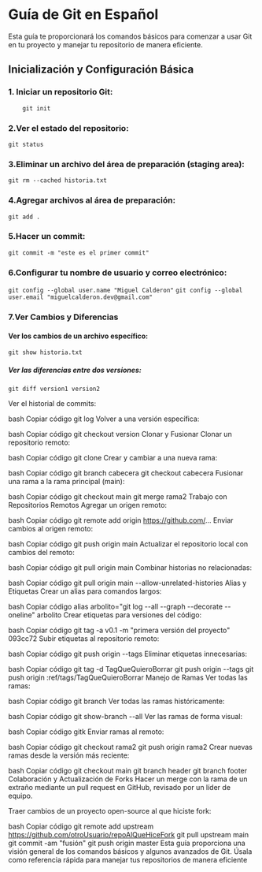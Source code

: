 # Guía de Git en Español

Esta guía te proporcionará los comandos básicos para comenzar a usar Git en tu proyecto y manejar tu repositorio de manera eficiente.

## Inicialización y Configuración Básica
### 1. Iniciar un repositorio Git:
`    git init`
### 2.Ver el estado del repositorio:
`git status`
### 3.Eliminar un archivo del área de preparación (staging area):
`git rm --cached historia.txt`
### 4.Agregar archivos al área de preparación:
`git add .`
### 5.Hacer un commit:
`git commit -m "este es el primer commit"`
### 6.Configurar tu nombre de usuario y correo electrónico:
`git config --global user.name "Miguel Calderon"`
`git config --global user.email "miguelcalderon.dev@gmail.com"`
### 7.Ver Cambios y Diferencias
#### Ver los cambios de un archivo específico:
`git show historia.txt`
##### Ver las diferencias entre dos versiones:
`git diff version1 version2`

Ver el historial de commits:

bash
Copiar código
git log
Volver a una versión específica:

bash
Copiar código
git checkout version
Clonar y Fusionar
Clonar un repositorio remoto:

bash
Copiar código
git clone <url-del-repositorio>
Crear y cambiar a una nueva rama:

bash
Copiar código
git branch cabecera
git checkout cabecera
Fusionar una rama a la rama principal (main):

bash
Copiar código
git checkout main
git merge rama2
Trabajo con Repositorios Remotos
Agregar un origen remoto:

bash
Copiar código
git remote add origin https://github.com/...
Enviar cambios al origen remoto:

bash
Copiar código
git push origin main
Actualizar el repositorio local con cambios del remoto:

bash
Copiar código
git pull origin main
Combinar historias no relacionadas:

bash
Copiar código
git pull origin main --allow-unrelated-histories
Alias y Etiquetas
Crear un alias para comandos largos:

bash
Copiar código
alias arbolito="git log --all --graph --decorate --oneline"
arbolito
Crear etiquetas para versiones del código:

bash
Copiar código
git tag -a v0.1 -m "primera versión del proyecto" 093cc72
Subir etiquetas al repositorio remoto:

bash
Copiar código
git push origin --tags
Eliminar etiquetas innecesarias:

bash
Copiar código
git tag -d TagQueQuieroBorrar
git push origin --tags
git push origin :ref/tags/TagQueQuieroBorrar
Manejo de Ramas
Ver todas las ramas:

bash
Copiar código
git branch
Ver todas las ramas históricamente:

bash
Copiar código
git show-branch --all
Ver las ramas de forma visual:

bash
Copiar código
gitk
Enviar ramas al remoto:

bash
Copiar código
git checkout rama2
git push origin rama2
Crear nuevas ramas desde la versión más reciente:

bash
Copiar código
git checkout main
git branch header
git branch footer
Colaboración y Actualización de Forks
Hacer un merge con la rama de un extraño mediante un pull request en GitHub, revisado por un líder de equipo.

Traer cambios de un proyecto open-source al que hiciste fork:

bash
Copiar código
git remote add upstream https://github.com/otroUsuario/repoAlQueHiceFork
git pull upstream main
git commit -am "fusión"
git push origin master
Esta guía proporciona una visión general de los comandos básicos y algunos avanzados de Git. Úsala como referencia rápida para manejar tus repositorios de manera eficiente